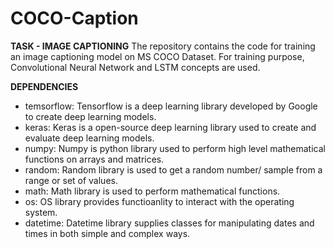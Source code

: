 # COCO-Caption

**TASK - IMAGE CAPTIONING**
The repository contains the code for training an image captioning model on MS COCO Dataset. For training purpose, Convolutional Neural Network and LSTM concepts are used.

**DEPENDENCIES**
- temsorflow: Tensorflow is a deep learning library developed by Google to create deep learning models.
- keras: Keras is a open-source deep learning library used to create and evaluate deep learning models.
- numpy: Numpy is python library used to perform high level mathematical functions on arrays and matrices.
- random: Random library is used to get a random number/ sample from a range or set of values.
- math: Math library is used to perform mathematical functions.
- os: OS library provides functioanlity to interact with the operating system.
- datetime: Datetime library supplies classes for manipulating dates and times in both simple and complex ways.
